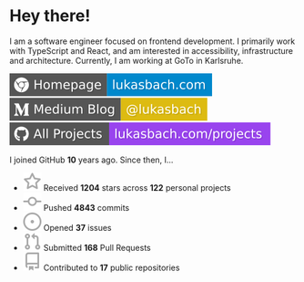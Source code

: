 # Hey there!

I am a software engineer focused on frontend development. I primarily work with TypeScript and React, and am interested in accessibility, infrastructure and architecture. Currently, I am working at GoTo in Karlsruhe.

[![Homepage](./icons/homepage.svg)](https://lukasbach.com)
[![Medium Blog](./icons/medium.svg)](https://medium.com/@lukasbach)
[![My Projects](./icons/projects.svg)](https://lukasbach.com/projects)

I joined GitHub **10** years ago. Since then, I...

- ![](./icons/star.svg) Received **1204** stars across **122** personal projects
- ![](./icons/commit.svg) Pushed **4843** commits
- ![](./icons/issues.svg) Opened **37** issues
- ![](./icons/pr.svg) Submitted **168** Pull Requests
- ![](./icons/repo.svg) Contributed to **17** public repositories

